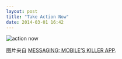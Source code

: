 ```yaml
---
layout: post
title: "Take Action Now"
date: 2014-03-01 16:42
---
```


![action now](https://lh6.googleusercontent.com/-E9ymvWpj_vw/U4UzruETuSI/AAAAAAAAGFI/Cqg2piw_Jzw/w919-h533-no/funnel.jpg)

图片来自 [MESSAGING: MOBILE’S KILLER APP](http://stratechery.com/2014/messaging-mobiles-killer-app/).

